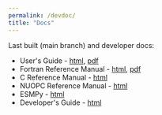 ```yaml
---
permalink: /devdoc/
title: "Docs"
---
```


Last built (main branch) and developer docs:
* User's Guide - [html](/dev_docs/ESMF_usrdoc/), [pdf]()
* Fortran Reference Manual - [html](/dev_docs/ESMF_refdoc/), [pdf]()
* C Reference Manual - [html](/dev_docs/ESMC_crefdoc/)
* NUOPC Reference Manual - [html](/dev_docs/NUOPC_refdoc/)
* ESMPy - [html](/dev_docs/esmpy/doc/esmpy_doc/html/) 
* Developer's Guide - [html](/dev_docs/dev_guide/dev_guide/)

